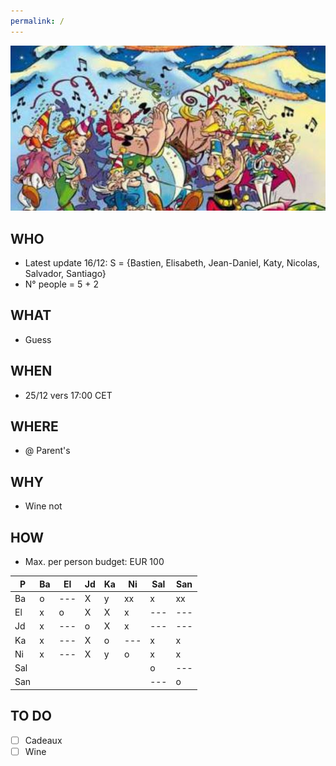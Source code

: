 ```yaml
---
permalink: /
---
```


![alt image](noel.jpg)<br>

## WHO

- Latest update 16/12: S = {Bastien, Elisabeth, Jean-Daniel, Katy, Nicolas, Salvador, Santiago}
- N° people = 5 + 2

## WHAT

- Guess

## WHEN

- 25/12 vers 17:00 CET

## WHERE

- @ Parent's

## WHY

- Wine not

## HOW

- Max. per person budget: EUR 100

| P | Ba | El | Jd | Ka | Ni | Sal | San
| ---| ---| ---| ---| ---| ---| ---| ---
| Ba | o | ---| X | y | xx | x | xx
| El | x | o | X | X | x | ---| ---
| Jd | x | ---| o | X | x | ---| ---
| Ka | x | ---| X | o | ---| x | x
| Ni | x | ---| X | y | o | x | x
| Sal | | | | | | o | ---
| San | | | | | | ---| o 

## TO DO

- [ ] Cadeaux
- [ ] Wine
